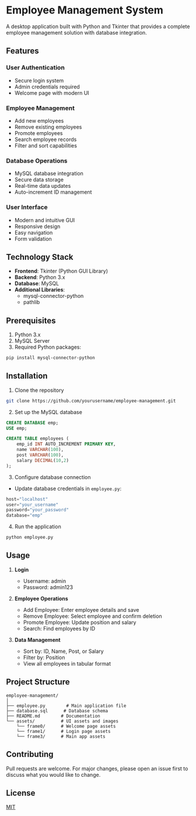 # Employee Management System

A desktop application built with Python and Tkinter that provides a complete employee management solution with database integration.

## Features

### User Authentication
- Secure login system
- Admin credentials required
- Welcome page with modern UI

### Employee Management
- Add new employees
- Remove existing employees
- Promote employees
- Search employee records
- Filter and sort capabilities

### Database Operations
- MySQL database integration
- Secure data storage
- Real-time data updates
- Auto-increment ID management

### User Interface
- Modern and intuitive GUI
- Responsive design
- Easy navigation
- Form validation

## Technology Stack

- **Frontend**: Tkinter (Python GUI Library)
- **Backend**: Python 3.x
- **Database**: MySQL
- **Additional Libraries**: 
  - mysql-connector-python
  - pathlib

## Prerequisites

1. Python 3.x
2. MySQL Server
3. Required Python packages:
```bash
pip install mysql-connector-python
```

## Installation

1. Clone the repository
```bash
git clone https://github.com/yourusername/employee-management.git
```

2. Set up the MySQL database
```sql
CREATE DATABASE emp;
USE emp;

CREATE TABLE employees (
    emp_id INT AUTO_INCREMENT PRIMARY KEY,
    name VARCHAR(100),
    post VARCHAR(100),
    salary DECIMAL(10,2)
);
```

3. Configure database connection
- Update database credentials in `employee.py`:
```python
host="localhost"
user="your_username"
password="your_password"
database="emp"
```

4. Run the application
```bash
python employee.py
```

## Usage

1. **Login**
   - Username: admin
   - Password: admin123

2. **Employee Operations**
   - Add Employee: Enter employee details and save
   - Remove Employee: Select employee and confirm deletion
   - Promote Employee: Update position and salary
   - Search: Find employees by ID

3. **Data Management**
   - Sort by: ID, Name, Post, or Salary
   - Filter by: Position
   - View all employees in tabular format

## Project Structure
```
employee-management/
│
├── employee.py        # Main application file
├── database.sql      # Database schema
├── README.md        # Documentation
└── assets/          # UI assets and images
    └── frame0/      # Welcome page assets
    └── frame1/      # Login page assets
    └── frame3/      # Main app assets
```

## Contributing
Pull requests are welcome. For major changes, please open an issue first to discuss what you would like to change.

## License
[MIT](https://choosealicense.com/licenses/mit/)